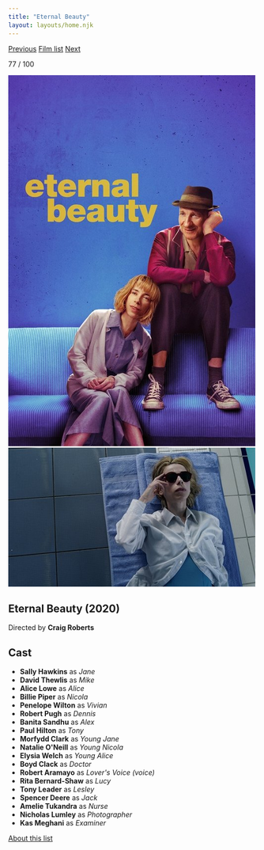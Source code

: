 ```yaml
---
title: "Eternal Beauty"
layout: layouts/home.njk
---
```


<nav class="films">
  <a class="prev" href="../schemers">Previous</a>
  <a href="../">Film list</a>
  <a class="next" href="../limbo">Next</a>
</nav>

<p>77 / 100</p>

<article class="film">
  <div class="backdrop-and-poster">
    <img class="poster" src="../films/posters/eternal-beauty.jpg" alt="">
    <img class="backdrop" src="../films/backdrops/eternal-beauty.jpg" alt="">
  </div>

  <h1>Eternal Beauty (2020)</h1>

  <p class="director">
    Directed by <strong>Craig Roberts</strong>
  </p>


  <h2>
    Cast
  </h2>
  <ul>
    <li><strong>Sally Hawkins</strong> as <em>Jane</em></li>
<li><strong>David Thewlis</strong> as <em>Mike</em></li>
<li><strong>Alice Lowe</strong> as <em>Alice</em></li>
<li><strong>Billie Piper</strong> as <em>Nicola</em></li>
<li><strong>Penelope Wilton</strong> as <em>Vivian</em></li>
<li><strong>Robert Pugh</strong> as <em>Dennis</em></li>
<li><strong>Banita Sandhu</strong> as <em>Alex</em></li>
<li><strong>Paul Hilton</strong> as <em>Tony</em></li>
<li><strong>Morfydd Clark</strong> as <em>Young Jane</em></li>
<li><strong>Natalie O'Neill</strong> as <em>Young Nicola</em></li>
<li><strong>Elysia Welch</strong> as <em>Young Alice</em></li>
<li><strong>Boyd Clack</strong> as <em>Doctor</em></li>
<li><strong>Robert Aramayo</strong> as <em>Lover's Voice (voice)</em></li>
<li><strong>Rita Bernard-Shaw</strong> as <em>Lucy</em></li>
<li><strong>Tony Leader</strong> as <em>Lesley</em></li>
<li><strong>Spencer Deere</strong> as <em>Jack</em></li>
<li><strong>Amelie Tukandra</strong> as <em>Nurse</em></li>
<li><strong>Nicholas Lumley</strong> as <em>Photographer</em></li>
<li><strong>Kas Meghani</strong> as <em>Examiner</em></li>
  </ul>
</article>
<footer>
  <a href="../about">About this list</a>
</footer>
